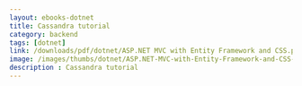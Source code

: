 ```yaml
---
layout: ebooks-dotnet
title: Cassandra tutorial
category: backend
tags: [dotnet]
link: /downloads/pdf/dotnet/ASP.NET MVC with Entity Framework and CSS.pdf 
image: /images/thumbs/dotnet/ASP.NET-MVC-with-Entity-Framework-and-CSS-min.png
description : Cassandra tutorial 
---
```












